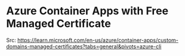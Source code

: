 # Azure Container Apps with Free Managed Certificate

Src: https://learn.microsoft.com/en-us/azure/container-apps/custom-domains-managed-certificates?tabs=general&pivots=azure-cli